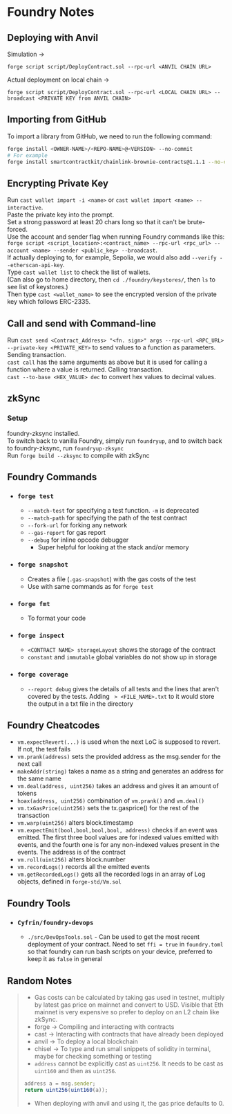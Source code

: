 # Foundry Notes  
  
## **Deploying with Anvil**  
  
Simulation ->  
```git
forge script script/DeployContract.sol --rpc-url <ANVIL CHAIN URL>
```
  
Actual deployment on local chain ->  
```git
forge script script/DeployContract.sol --rpc-url <LOCAL CHAIN URL> --broadcast <PRIVATE KEY from ANVIL CHAIN>
```  
    
## Importing from GitHub  
  
To import a library from GitHub, we need to run the following command: 
```bash
forge install <OWNER-NAME>/<REPO-NAME>@<VERSION> --no-commit
# For example
forge install smartcontractkit/chainlink-brownie-contracts@1.1.1 --no-commit
```
  
## **Encrypting Private Key**  
  
Run `cast wallet import -i <name>` or `cast wallet import <name> --interactive`.  
Paste the private key into the prompt.  
Set a strong password at least 20 chars long so that it can't be brute-forced.  
Use the account and sender flag when running Foundry commands like this: `forge script <script_location>:<contract_name> --rpc-url <rpc_url> --account <name> --sender <public_key> --broadcast`.   
If actually deploying to, for example, Sepolia, we would also add `--verify --etherscan-api-key`.  
Type `cast wallet list` to check the list of wallets.  
(Can also go to home directory, then `cd ./foundry/keystores/`, then `ls` to see list of keystores.)  
Then type `cast <wallet_name>` to see the encrypted version of the private key which follows ERC-2335.  
  
## **Call and send with Command-line**  
  
Run `cast send <Contract_Address> "<fn. sign>" args --rpc-url <RPC_URL> --private-key <PRIVATE_KEY>` to send values to a function as parameters. Sending transaction.   
`cast call` has the same arguments as above but it is used for calling a function where a value is returned. Calling transaction.  
`cast --to-base <HEX_VALUE> dec` to convert hex values to decimal values.  

## **zkSync**  
  
### Setup  
foundry-zksync installed.  
To switch back to vanilla Foundry, simply run `foundryup`, and to switch back to foundry-zksync, run `foundryup-zksync`  
Run `forge build --zksync` to compile with zkSync  

## **Foundry Commands**  
  
- ### `forge test`  
  - `--match-test` for specifying a test function. `-m` is deprecated  
  - `--match-path` for specifying the path of the test contract  
  - `--fork-url` for forking any network  
  - `--gas-report` for gas report  
  - `--debug` for inline opcode debugger  
    - Super helpful for looking at the stack and/or memory  
  
- ### `forge snapshot`
  - Creates a file (`.gas-snapshot`) with the gas costs of the test  
  - Use with same commands as for `forge test`  
  
- ### `forge fmt`  
  - To format your code  
  
- ### `forge inspect`  
  - `<CONTRACT NAME> storageLayout` shows the storage of the contract  
  - `constant` and `immutable` global variables do not show up in storage  
  
- ### `forge coverage`  
  - `--report debug` gives the details of all tests and the lines that aren't covered by the tests. Adding ` > <FILE_NAME>.txt` to it would store the output in a txt file in the directory  
  
## **Foundry Cheatcodes**  
  
- `vm.expectRevert(...)` is used when the next LoC is supposed to revert. If not, the test fails  
- `vm.prank(address)` sets the provided address as the msg.sender for the next call  
- `makeAddr(string)` takes a name as a string and generates an address for the same name  
- `vm.deal(address, uint256)` takes an address and gives it an amount of tokens  
- `hoax(address, uint256)` combination of `vm.prank()` and `vm.deal()`  
- `vm.txGasPrice(uint256)` sets the tx.gasprice() for the rest of the transaction  
- `vm.warp(uint256)` alters block.timestamp  
- `vm.expectEmit(bool,bool,bool,bool, address)` checks if an event was emitted. The first three bool values are for indexed values emitted with events, and the fourth one is for any non-indexed values present in the events. The address is of the contract  
- `vm.roll(uint256)` alters block.number  
- `vm.recordLogs()` records all the emitted events  
- `vm.getRecordedLogs()` gets all the recorded logs in an array of Log objects, defined in `forge-std/Vm.sol`  
  
## **Foundry Tools**  
  
- ### `Cyfrin/foundry-devops`  
  - `./src/DevOpsTools.sol` - Can be used to get the most recent deployment of your contract. Need to set `ffi = true` in `foundry.toml` so that foundry can run bash scripts on your device, preferred to keep it as `false` in general  

## **Random Notes**    
  
> - Gas costs can be calculated by taking gas used in testnet, multiply by latest gas price on mainnet and convert to USD. Visible that Eth mainnet is very expensive so prefer to deploy on an L2 chain like zkSync.  
> - forge -> Compiling and interacting with contracts  
> - cast -> Interacting with contracts that have already been deployed  
> - anvil -> To deploy a local blockchain  
> - chisel -> To type and run small snippets of solidity in terminal, maybe for checking something or testing  
> - `address` cannot be explicitly cast as `uint256`. It needs to be cast as `uint160` and then as `uint256`.  
> ```javascript
> address a = msg.sender;
> return uint256(uint160(a));
> ```  
> - When deploying with anvil and using it, the gas price defaults to 0.  
